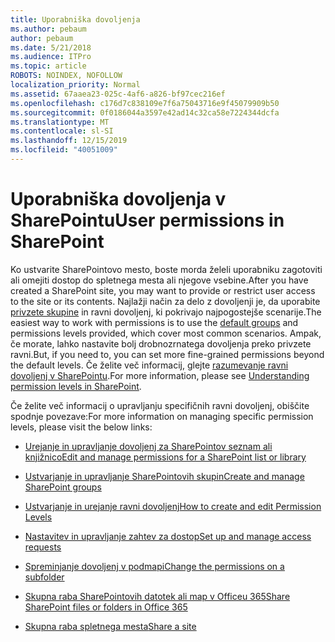 ```yaml
---
title: Uporabniška dovoljenja
ms.author: pebaum
author: pebaum
ms.date: 5/21/2018
ms.audience: ITPro
ms.topic: article
ROBOTS: NOINDEX, NOFOLLOW
localization_priority: Normal
ms.assetid: 67aaea23-025c-4af6-a826-bf97cec216ef
ms.openlocfilehash: c176d7c838109e7f6a75043716e9f45079909b50
ms.sourcegitcommit: 0f0186044a3597e42ad14c32ca58e7224344dcfa
ms.translationtype: MT
ms.contentlocale: sl-SI
ms.lasthandoff: 12/15/2019
ms.locfileid: "40051009"
---
```

# <a name="user-permissions-in-sharepoint"></a><span data-ttu-id="bf863-102">Uporabniška dovoljenja v SharePointu</span><span class="sxs-lookup"><span data-stu-id="bf863-102">User permissions in SharePoint</span></span>

<span data-ttu-id="bf863-103">Ko ustvarite SharePointovo mesto, boste morda želeli uporabniku zagotoviti ali omejiti dostop do spletnega mesta ali njegove vsebine.</span><span class="sxs-lookup"><span data-stu-id="bf863-103">After you have created a SharePoint site, you may want to provide or restrict user access to the site or its contents.</span></span> <span data-ttu-id="bf863-104">Najlažji način za delo z dovoljenji je, da uporabite [privzete skupine](https://docs.microsoft.com/sharepoint/default-sharepoint-groups) in ravni dovoljenj, ki pokrivajo najpogostejše scenarije.</span><span class="sxs-lookup"><span data-stu-id="bf863-104">The easiest way to work with permissions is to use the [default groups](https://docs.microsoft.com/sharepoint/default-sharepoint-groups) and permissions levels provided, which cover most common scenarios.</span></span> <span data-ttu-id="bf863-105">Ampak, če morate, lahko nastavite bolj drobnozrnatega dovoljenja preko privzete ravni.</span><span class="sxs-lookup"><span data-stu-id="bf863-105">But, if you need to, you can set more fine-grained permissions beyond the default levels.</span></span> <span data-ttu-id="bf863-106">Če želite več informacij, glejte [razumevanje ravni dovoljenj v SharePointu](https://docs.microsoft.com/sharepoint/understanding-permission-levels).</span><span class="sxs-lookup"><span data-stu-id="bf863-106">For more information, please see [Understanding permission levels in SharePoint](https://docs.microsoft.com/sharepoint/understanding-permission-levels).</span></span>

<span data-ttu-id="bf863-107">Če želite več informacij o upravljanju specifičnih ravni dovoljenj, obiščite spodnje povezave:</span><span class="sxs-lookup"><span data-stu-id="bf863-107">For more information on managing specific permission levels, please visit the below links:</span></span>

- [<span data-ttu-id="bf863-108">Urejanje in upravljanje dovoljenj za SharePointov seznam ali knjižnico</span><span class="sxs-lookup"><span data-stu-id="bf863-108">Edit and manage permissions for a SharePoint list or library</span></span>](https://support.office.com/article/customize-permissions-for-a-sharepoint-list-or-library-02d770f3-59eb-4910-a608-5f84cc297782)

- [<span data-ttu-id="bf863-109">Ustvarjanje in upravljanje SharePointovih skupin</span><span class="sxs-lookup"><span data-stu-id="bf863-109">Create and manage SharePoint groups</span></span>](https://docs.microsoft.com/sharepoint/customize-sharepoint-site-permissions)

- [<span data-ttu-id="bf863-110">Ustvarjanje in urejanje ravni dovoljenj</span><span class="sxs-lookup"><span data-stu-id="bf863-110">How to create and edit Permission Levels</span></span>](https://docs.microsoft.com/sharepoint/how-to-create-and-edit-permission-levels)

- [<span data-ttu-id="bf863-111">Nastavitev in upravljanje zahtev za dostop</span><span class="sxs-lookup"><span data-stu-id="bf863-111">Set up and manage access requests</span></span>](https://support.office.com/article/set-up-and-manage-access-requests-94b26e0b-2822-49d4-929a-8455698654b3)

- [<span data-ttu-id="bf863-112">Spreminjanje dovoljenj v podmapi</span><span class="sxs-lookup"><span data-stu-id="bf863-112">Change the permissions on a subfolder</span></span>](https://support.office.com/article/change-the-permissions-on-a-subfolder-5427bd7c-f20a-4f75-8cf2-5359dd45a1a6)

- [<span data-ttu-id="bf863-113">Skupna raba SharePointovih datotek ali map v Officeu 365</span><span class="sxs-lookup"><span data-stu-id="bf863-113">Share SharePoint files or folders in Office 365</span></span>](https://support.office.com/article/share-sharepoint-files-or-folders-1fe37332-0f9a-4719-970e-d2578da4941c)

- [<span data-ttu-id="bf863-114">Skupna raba spletnega mesta</span><span class="sxs-lookup"><span data-stu-id="bf863-114">Share a site</span></span>](https://support.office.com/article/share-a-site-958771a8-d041-4eb8-b51c-afea2eae3658)
